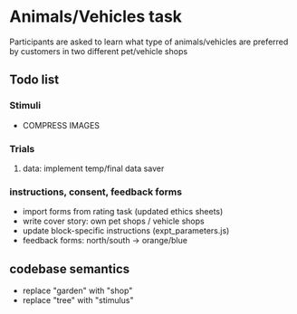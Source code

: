 # Animals/Vehicles task

Participants are asked to learn what type of animals/vehicles are preferred by customers in two different pet/vehicle shops


## Todo list

### Stimuli
<!-- - update file load routines (flow load js...) -->
- COMPRESS IMAGES
### Trials

1. data: implement temp/final data saver
<!-- 1. visuals: fixation cross during cue and feedback interval -->
<!-- 1. visuals: remoev overlap between response visuals and stimulus, move pos params to expt_parameters.js file -->
<!-- 1. visuals: context blue/orange shops (background images) with blue/orange frames. bg image blurred after ctx period  -->
<!-- 1. visuals: dark frame around stimulus image, to create stronger contrast -->
<!-- 1. visuals: UNDO THIS keep ctx blurred during resp and feedback period (looks better). perhaps decrease blur lvl -->
<!-- 1. logic: prevent expt from continuing once stopExperiment has been called -->
<!-- 1. visuals: dark background, white font for instr -->
<!-- 1. logic: fix domain selector and context images (and task selector) -->

<!-- - fix response window issue that was brought up by Egnerites  -->

### instructions, consent, feedback forms
- import forms from rating task (updated ethics sheets)
- write cover story: own pet shops / vehicle shops
- update block-specific instructions (expt_parameters.js)
- feedback forms: north/south -> orange/blue

## codebase semantics
- replace "garden" with "shop"
- replace "tree" with "stimulus"